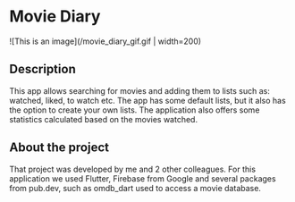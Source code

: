 # Movie Diary

![This is an image](/movie_diary_gif.gif | width=200)

## Description

This app allows searching for movies and adding them to lists such as: watched, liked, to watch etc. The app has some default lists, but it also has the option to create your own lists. The application also offers some statistics calculated based on the movies watched.
 
## About the project
That project was developed by me and 2 other colleagues. For this application we used Flutter, Firebase from Google and several packages from pub.dev, such as omdb_dart used to access a movie database.
